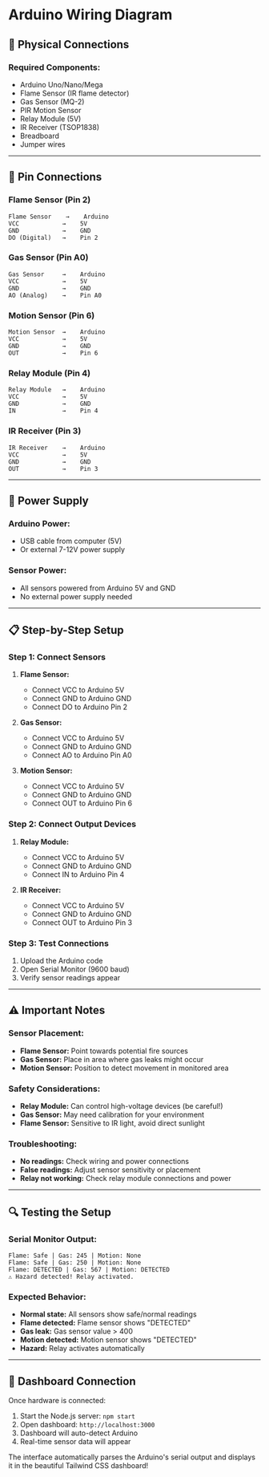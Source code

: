 # Arduino Wiring Diagram

## 🔌 **Physical Connections**

### **Required Components:**
- Arduino Uno/Nano/Mega
- Flame Sensor (IR flame detector)
- Gas Sensor (MQ-2)
- PIR Motion Sensor
- Relay Module (5V)
- IR Receiver (TSOP1838)
- Breadboard
- Jumper wires

---

## 📍 **Pin Connections**

### **Flame Sensor (Pin 2)**
```
Flame Sensor    →    Arduino
VCC            →    5V
GND            →    GND
DO (Digital)   →    Pin 2
```

### **Gas Sensor (Pin A0)**
```
Gas Sensor     →    Arduino
VCC            →    5V
GND            →    GND
AO (Analog)    →    Pin A0
```

### **Motion Sensor (Pin 6)**
```
Motion Sensor  →    Arduino
VCC            →    5V
GND            →    GND
OUT            →    Pin 6
```

### **Relay Module (Pin 4)**
```
Relay Module   →    Arduino
VCC            →    5V
GND            →    GND
IN             →    Pin 4
```

### **IR Receiver (Pin 3)**
```
IR Receiver    →    Arduino
VCC            →    5V
GND            →    GND
OUT            →    Pin 3
```

---

## 🔧 **Power Supply**

### **Arduino Power:**
- USB cable from computer (5V)
- Or external 7-12V power supply

### **Sensor Power:**
- All sensors powered from Arduino 5V and GND
- No external power supply needed

---

## 📋 **Step-by-Step Setup**

### **Step 1: Connect Sensors**
1. **Flame Sensor:**
   - Connect VCC to Arduino 5V
   - Connect GND to Arduino GND
   - Connect DO to Arduino Pin 2

2. **Gas Sensor:**
   - Connect VCC to Arduino 5V
   - Connect GND to Arduino GND
   - Connect AO to Arduino Pin A0

3. **Motion Sensor:**
   - Connect VCC to Arduino 5V
   - Connect GND to Arduino GND
   - Connect OUT to Arduino Pin 6

### **Step 2: Connect Output Devices**
1. **Relay Module:**
   - Connect VCC to Arduino 5V
   - Connect GND to Arduino GND
   - Connect IN to Arduino Pin 4

2. **IR Receiver:**
   - Connect VCC to Arduino 5V
   - Connect GND to Arduino GND
   - Connect OUT to Arduino Pin 3

### **Step 3: Test Connections**
1. Upload the Arduino code
2. Open Serial Monitor (9600 baud)
3. Verify sensor readings appear

---

## ⚠️ **Important Notes**

### **Sensor Placement:**
- **Flame Sensor:** Point towards potential fire sources
- **Gas Sensor:** Place in area where gas leaks might occur
- **Motion Sensor:** Position to detect movement in monitored area

### **Safety Considerations:**
- **Relay Module:** Can control high-voltage devices (be careful!)
- **Gas Sensor:** May need calibration for your environment
- **Flame Sensor:** Sensitive to IR light, avoid direct sunlight

### **Troubleshooting:**
- **No readings:** Check wiring and power connections
- **False readings:** Adjust sensor sensitivity or placement
- **Relay not working:** Check relay module connections and power

---

## 🔍 **Testing the Setup**

### **Serial Monitor Output:**
```
Flame: Safe | Gas: 245 | Motion: None
Flame: Safe | Gas: 250 | Motion: None
Flame: DETECTED | Gas: 567 | Motion: DETECTED
⚠ Hazard detected! Relay activated.
```

### **Expected Behavior:**
- **Normal state:** All sensors show safe/normal readings
- **Flame detected:** Flame sensor shows "DETECTED"
- **Gas leak:** Gas sensor value > 400
- **Motion detected:** Motion sensor shows "DETECTED"
- **Hazard:** Relay activates automatically

---

## 📱 **Dashboard Connection**

Once hardware is connected:
1. Start the Node.js server: `npm start`
2. Open dashboard: `http://localhost:3000`
3. Dashboard will auto-detect Arduino
4. Real-time sensor data will appear

The interface automatically parses the Arduino's serial output and displays it in the beautiful Tailwind CSS dashboard! 